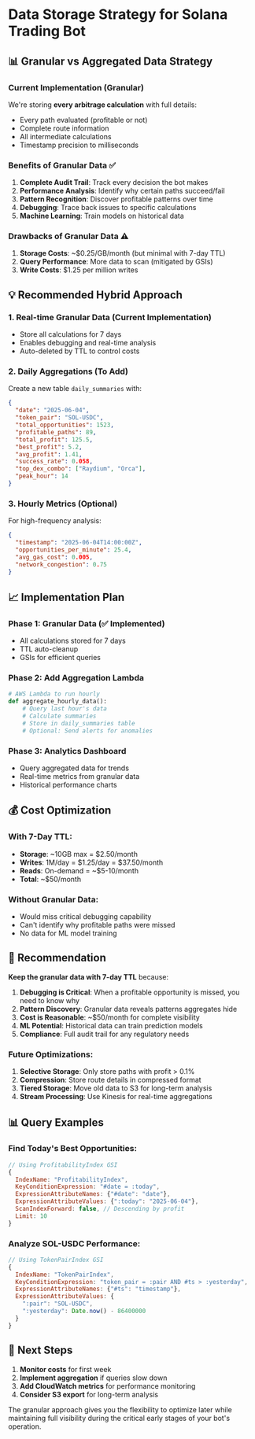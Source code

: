 # Data Storage Strategy for Solana Trading Bot

## 📊 Granular vs Aggregated Data Strategy

### Current Implementation (Granular)
We're storing **every arbitrage calculation** with full details:
- Every path evaluated (profitable or not)
- Complete route information
- All intermediate calculations
- Timestamp precision to milliseconds

### Benefits of Granular Data ✅
1. **Complete Audit Trail**: Track every decision the bot makes
2. **Performance Analysis**: Identify why certain paths succeed/fail
3. **Pattern Recognition**: Discover profitable patterns over time
4. **Debugging**: Trace back issues to specific calculations
5. **Machine Learning**: Train models on historical data

### Drawbacks of Granular Data ⚠️
1. **Storage Costs**: ~$0.25/GB/month (but minimal with 7-day TTL)
2. **Query Performance**: More data to scan (mitigated by GSIs)
3. **Write Costs**: $1.25 per million writes

## 💡 Recommended Hybrid Approach

### 1. **Real-time Granular Data** (Current Implementation)
- Store all calculations for 7 days
- Enables debugging and real-time analysis
- Auto-deleted by TTL to control costs

### 2. **Daily Aggregations** (To Add)
Create a new table `daily_summaries` with:
```json
{
  "date": "2025-06-04",
  "token_pair": "SOL-USDC",
  "total_opportunities": 1523,
  "profitable_paths": 89,
  "total_profit": 125.5,
  "best_profit": 5.2,
  "avg_profit": 1.41,
  "success_rate": 0.058,
  "top_dex_combo": ["Raydium", "Orca"],
  "peak_hour": 14
}
```

### 3. **Hourly Metrics** (Optional)
For high-frequency analysis:
```json
{
  "timestamp": "2025-06-04T14:00:00Z",
  "opportunities_per_minute": 25.4,
  "avg_gas_cost": 0.005,
  "network_congestion": 0.75
}
```

## 📈 Implementation Plan

### Phase 1: Granular Data (✅ Implemented)
- All calculations stored for 7 days
- TTL auto-cleanup
- GSIs for efficient queries

### Phase 2: Add Aggregation Lambda
```python
# AWS Lambda to run hourly
def aggregate_hourly_data():
    # Query last hour's data
    # Calculate summaries
    # Store in daily_summaries table
    # Optional: Send alerts for anomalies
```

### Phase 3: Analytics Dashboard
- Query aggregated data for trends
- Real-time metrics from granular data
- Historical performance charts

## 💰 Cost Optimization

### With 7-Day TTL:
- **Storage**: ~10GB max = $2.50/month
- **Writes**: 1M/day = $1.25/day = $37.50/month
- **Reads**: On-demand = ~$5-10/month
- **Total**: ~$50/month

### Without Granular Data:
- Would miss critical debugging capability
- Can't identify why profitable paths were missed
- No data for ML model training

## 🎯 Recommendation

**Keep the granular data with 7-day TTL** because:

1. **Debugging is Critical**: When a profitable opportunity is missed, you need to know why
2. **Pattern Discovery**: Granular data reveals patterns aggregates hide
3. **Cost is Reasonable**: ~$50/month for complete visibility
4. **ML Potential**: Historical data can train prediction models
5. **Compliance**: Full audit trail for any regulatory needs

### Future Optimizations:
1. **Selective Storage**: Only store paths with profit > 0.1%
2. **Compression**: Store route details in compressed format
3. **Tiered Storage**: Move old data to S3 for long-term analysis
4. **Stream Processing**: Use Kinesis for real-time aggregations

## 📊 Query Examples

### Find Today's Best Opportunities:
```javascript
// Using ProfitabilityIndex GSI
{
  IndexName: "ProfitabilityIndex",
  KeyConditionExpression: "#date = :today",
  ExpressionAttributeNames: {"#date": "date"},
  ExpressionAttributeValues: {":today": "2025-06-04"},
  ScanIndexForward: false, // Descending by profit
  Limit: 10
}
```

### Analyze SOL-USDC Performance:
```javascript
// Using TokenPairIndex GSI
{
  IndexName: "TokenPairIndex",
  KeyConditionExpression: "token_pair = :pair AND #ts > :yesterday",
  ExpressionAttributeNames: {"#ts": "timestamp"},
  ExpressionAttributeValues: {
    ":pair": "SOL-USDC",
    ":yesterday": Date.now() - 86400000
  }
}
```

## 🚀 Next Steps

1. **Monitor costs** for first week
2. **Implement aggregation** if queries slow down
3. **Add CloudWatch metrics** for performance monitoring
4. **Consider S3 export** for long-term analysis

The granular approach gives you the flexibility to optimize later while maintaining full visibility during the critical early stages of your bot's operation.
